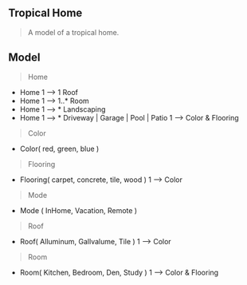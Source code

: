 Tropical Home
-------------
>A model of a tropical home.

Model
-----
>Home
* Home 1 --> 1 Roof
* Home 1 --> 1..* Room
* Home 1 --> * Landscaping
* Home 1 --> * Driveway | Garage | Pool | Patio 1 --> Color & Flooring

>Color
* Color( red, green, blue )

>Flooring
* Flooring( carpet, concrete, tile, wood ) 1 --> Color

>Mode
* Mode ( InHome, Vacation, Remote )

>Roof
* Roof( Alluminum, Gallvalume, Tile ) 1 --> Color

>Room
* Room( Kitchen, Bedroom, Den, Study ) 1 --> Color & Flooring
